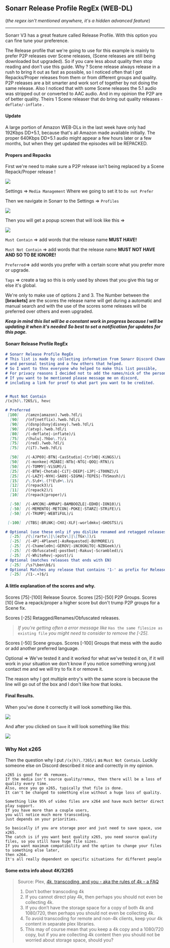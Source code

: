 ## Sonarr Release Profile RegEx (WEB-DL)

(*the regex isn't mentioned anywhere, it's a hidden advanced feature*)

------

Sonarr V3 has a great feature called Release Profile.
With this option you can fine tune your preference.

The Release profile that we're going to use for this example is mainly to prefer P2P releases over Scene releases, (Scene releases are still being downloaded but upgraded).
So if you care less about quality then stop reading and don't use this guide. 
Why ? Scene release always release in a rush to bring it out as fast as possible,
so I noticed  often that I got Repacks/Proper releases from them or from different groups and quality.
P2P releases are a bit smarter and work sort of together by not doing the same release.
Also I noticed that with some Scene releases the 5.1 audio was stripped out or converted to AAC audio.
And in my opinion the P2P are of better quality.
Theirs 1 Scene releaser that do bring out quality releases `-deflate/-inflate` .

#### **Update**
A large portion of Amazon WEB-DLs in the last week have only had 192Kbps DD+5.1, because that's all Amazon made available initially. 
The proper 640Kbps DD+5.1 audio might appear a few hours later or a few months, but when they get updated the episodes will be REPACKED.

#### Propers and Repacks
First we're need to make sure a P2P release isn't being replaced by a Scene Repack/Proper release !

![](images/1571575011671.png)

Settings => `Media Management`
Where we going to set it to `Do not Prefer`



Then we navigate in Sonarr to the Settings =>  `Profiles`

![](images/1571573554399.png)



Then you will get a popup screen that will look like this =>

![](images/1571573834508.png)

`Must Contain` => add words that the release name **MUST HAVE!** 

`Must Not Contain` => add words that the release name **MUST NOT HAVE AND SO TO BE IGNORE!**

`Preferred`=> add words you prefer with a certain score what you prefer more or upgrade.

`Tags` => create a tag so this is only used by shows that you give this tag or else it's global.



We're only to make use of options 2 and 3.
The Number between the **[**brackets**]** are the scores the release name will get during a automatic and manual search and with the use of the scores some releases will be preferred over others and even upgraded.

***Keep in mind this list will be a constant work in progress because I will be updating it when it's needed***
***So best to set a notification for updates for this page.***

#### Sonarr Release Profile RegEx
```markdown
# Sonarr Release Profile RegEx
# This list is made by collecting information from Sonarr Discord Channel,
# and personal testing and a few others that helped.
# So I want to thnx everyone who helped to make this list possible,
# For privacy reasons I decided not to add the names/nick of the persons.
# If you want to be mentioned please message me on discord,
# including a link for proof to what part you want to be credited.


# Must Not Contain
/(x|h)\.?265/i, hevc

# Preferred
 [100]   /(amzn|amazon).?web.?dl/i
  [90]   /(nf|netflix).?web.?dl/i
  [90]   /(dsnp|dsny|disney).?web.?dl/i
  [90]   /(atvp).?web.?dl/i
  [80]   /(-deflate|-inflate)/i
  [75]   /(hulu|.?hbo\.?)/i
  [75]   /(red).?web.?dl/i
  [75]   /(iT).?web.?dl/i

  [50]   /(-AJP69|-BTN|-CasStudio|-CtrlHD|-KiNGS)/i
  [50]   /(-monkee|-MZABI|-NTb|-NTG|-QOQ|-RTN)/i
  [50]   /(-TOMMY|-ViSUM)/i
  [25]   /(-BTW|-Chotab|-CiT|-DEEP|-iJP|-iT00NZ)/i
  [25]   /(-LAZY|-NYH|-SA89|-SIGMA|-TEPES|-TVSmash)/i
  [15]   /\.S\d+\.(?!E\d+\.)/i
  [12]   /(repack3)/i
  [11]   /(repack2)/i
  [10]   /(repack|proper)/i

  [-50]  /(-AMCON|-AMRAP|-BAMBOOZLE|-EDHD|-ION10)/i
  [-50]  /(-MEMENTO|-METCON|-POKE|-STARZ|-STRiFE)/i
  [-50]  /(-TRUMP|-WEBTiFUL)/i

 [-100]  /(TBS|-BRiNK|-CHX|-XLF|-worldmkv|-GHOSTS)/i

# Optional (use these only if you dislike renamed and retagged releases )
  [-25]  /(\[rartv\]|\[eztv\]|\[TGx\])/i
  [-25]  /(-4P|-4Planet|-AsRequested|-BUYMORE)/i
  [-25]  /(-Chamele0n|-GEROV|-iNC0GNiTO|-NZBGeek)/i
  [-25]  /(-Obfuscated|-postbot|-Rakuv|-Scrambled)/i
  [-25]  /(-WhiteRev|-xpost)/i
# Optional (matches releases that ends with EN) 
  [-25]  /\s?\ben\b$/i
# Optional Matches any release that contains '1-' as prefix for Release Groups
  [-25]  /(1-.+)$/i
```

#### A little explanation of the scores and why.

Scores [75]-[100] Release Source.
Scores [25]-[50] P2P Groups.
Scores [10] Give a repack/proper a higher score but don't trump P2P groups for a Scene fix.

Scores [-25] Retagged/Renames/Obfuscated  releases.
> *If you're getting often a error message like* `Has the same filesize as existing file` *you might need to consider to remove the [-25].*

Scores [-50] Scene groups.
Scores [-100] Groups that mess with the audio or add another preferred language.


Optional => We've tested it and it worked for what we've tested it on, if it will work in your situation we don't know if you notice something wrong just contact me and we will try to fix it or remove it.


The reason why I got multiple entry's with the same score is because the line will go out of the box and I don't like how that looks. 

#### Final Results.

When you've done it correctly it will look something like this.

![](images/image-20200201111836915.png)

And after you clicked on `Save` it will look something like this:

![](images/image-20200201112039657.png)

### Why Not x265

Then the question why I put `/(x|h)\.?265/i` as `Must Not Contain`.
Luckily someone else on Discord described it nice and correctly in my opinion.

```
x265 is good for 4k remuxes.
If the media isn't source quality/remux, then there will be a loss of quality every time.
Also, once you go x265, typically that file is done.
It can't be changed to something else without a huge loss of quality.

Something like 95% of video files are x264 and have much better direct play support.
If you have more than a couple users,
you will notice much more transcoding.
Just depends on your priorities.

So basically if you are storage poor and just need to save space, use x265.
The catch is if you want best quality x265, you need source quality files, so you still have huge file sizes.
If you want maximum compatibility and the option to change your files to something else later,
then x264.
It's all really dependent on specific situations for different people
```
#### Some extra info about 4K/X265
> Source: Plex, [4k, transcoding, and you - aka the rules of 4k - a FAQ](https://forums.plex.tv/t/plex-4k-transcoding-and-you-aka-the-rules-of-4k-a-faq/378203)
> 1. Don’t bother transcoding 4k
> 2. If you cannot direct play 4k, then perhaps you should not even be collecting 4k.
> 3. If you don’t have the storage space for a copy of both 4k and 1080/720, then perhaps you should not even be collecting 4k.
> 4. To avoid transcoding for remote and non-4k clients, keep your 4k content in separate plex libraries.
> 5. This may of course mean that you keep a 4k copy and a 1080/720 copy, but if you are collecting 4k content then you should not be worried about storage space, should you?
